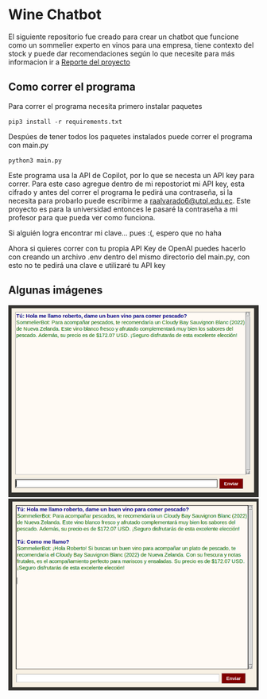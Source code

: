 # Wine Chatbot

El siguiente repositorio fue creado para crear un chatbot que funcione como un sommelier experto
en vinos para una empresa, tiene contexto del stock y puede dar recomendaciones según lo que necesite
para más informacion ir a [Reporte del proyecto](./document/main.pdf)

## Como correr el programa

Para correr el programa necesita primero instalar paquetes
```
pip3 install -r requirements.txt
```
Despúes de tener todos los paquetes instalados puede correr el programa con
main.py
```
python3 main.py
```
Este programa usa la API de Copilot, por lo que se necesta un API key para correr.
Para este caso agregue dentro de mi repostoriot mi API key, esta cifrado y antes del correr el programa
le pedirá una contraseña, si la necesita para probarlo puede escribirme a
raalvarado6@utpl.edu.ec. Este proyecto es para la universidad entonces le pasaré la
contraseña a mi profesor para que pueda ver como funciona.

Si alguién logra encontrar mi clave... pues :(, espero que no haha

Ahora si quieres correr con tu propia API Key de OpenAI puedes hacerlo con
creando un archivo .env dentro del mismo directorio del main.py, con esto
no te pedirá una clave e utilizaré tu API key

## Algunas imágenes

![](./document/figures/2025-06-01-100101_701x537_scrot.png)
![](./document/figures/2025-06-01-100135_696x533_scrot.png)

